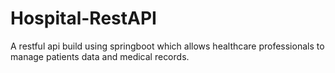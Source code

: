 
# Hospital-RestAPI

A restful api build using springboot which allows healthcare professionals to manage patients data and medical records.

